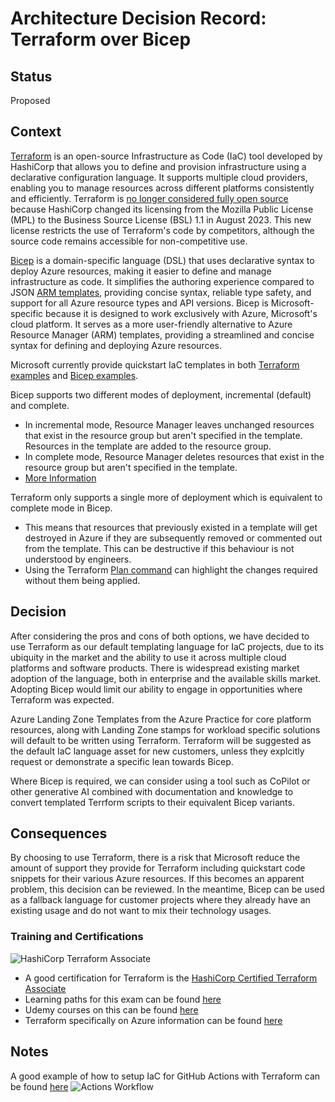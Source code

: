 # Architecture Decision Record: Terraform over Bicep

## Status

Proposed

## Context

[Terraform](https://www.terraform.io/) is an open-source Infrastructure as Code (IaC) tool developed by HashiCorp that allows you to define and provision infrastructure using a declarative configuration language. It supports multiple cloud providers, enabling you to manage resources across different platforms consistently and efficiently. Terraform is [no longer considered fully open source](https://www.theregister.com/2023/08/11/hashicorp_bsl_licence/) because HashiCorp changed its licensing from the Mozilla Public License (MPL) to the Business Source License (BSL) 1.1 in August 2023. This new license restricts the use of Terraform's code by competitors, although the source code remains accessible for non-competitive use. 

[Bicep](https://learn.microsoft.com/en-us/azure/azure-resource-manager/bicep/overview?tabs=bicep) is a domain-specific language (DSL) that uses declarative syntax to deploy Azure resources, making it easier to define and manage infrastructure as code. It simplifies the authoring experience compared to JSON [ARM templates](https://learn.microsoft.com/en-us/azure/azure-resource-manager/templates/overview), providing concise syntax, reliable type safety, and support for all Azure resource types and API versions. Bicep is Microsoft-specific because it is designed to work exclusively with Azure, Microsoft's cloud platform. It serves as a more user-friendly alternative to Azure Resource Manager (ARM) templates, providing a streamlined and concise syntax for defining and deploying Azure resources.

Microsoft currently provide quickstart IaC templates in both [Terraform examples](https://learn.microsoft.com/en-us/azure/aks/learn/quick-kubernetes-deploy-terraform?pivots=development-environment-azure-cli) and [Bicep examples](https://learn.microsoft.com/en-us/azure/aks/learn/quick-kubernetes-deploy-bicep?tabs=azure-cli).


Bicep supports two different modes of deployment, incremental (default) and complete. 
- In incremental mode, Resource Manager leaves unchanged resources that exist in the resource group but aren't specified in the template. Resources in the template are added to the resource group.
- In complete mode, Resource Manager deletes resources that exist in the resource group but aren't specified in the template.
- [More Information](https://learn.microsoft.com/en-us/azure/azure-resource-manager/templates/deployment-modes)


Terraform only supports a single more of deployment which is equivalent to complete mode in Bicep.
- This means that resources that previously existed in a template will get destroyed in Azure if they are subsequently removed or commented out from the template. This can be destructive if this behaviour is not understood by engineers.
- Using the Terraform [Plan command](https://developer.hashicorp.com/terraform/cli/commands/plan) can highlight the changes required without them being applied.

## Decision

After considering the pros and cons of both options, we have decided to use Terraform as our default templating language for IaC projects, due to its ubiquity in the market and the ability to use it across multiple cloud platforms and software products. There is widespread existing market adoption of the language, both in enterprise and the available skills market. Adopting Bicep would limit our ability to engage in opportunities where Terraform was expected.

Azure Landing Zone Templates from the Azure Practice for core platform resources, along with Landing Zone stamps for workload specific solutions will default to be written using Terraform. Terraform will be suggested as the default IaC language asset for new customers, unless they explcitly request or demonstrate a specific lean towards Bicep.

Where Bicep is required, we can consider using a tool such as CoPilot or other generative AI combined with documentation and knowledge to convert templated Terrform scripts to their equivalent Bicep variants.

## Consequences

By choosing to use Terraform, there is a risk that Microsoft reduce the amount of support they provide for Terraform including quickstart code snippets for their various Azure resources. If this becomes an apparent problem, this decision can be reviewed. In the meantime, Bicep can be used as a fallback language for customer projects where they already have an existing usage and do not want to mix their technology usages.

### Training and Certifications
![HashiCorp Terraform Associate](https://images.credly.com/size/680x680/images/85b9cfc4-257a-4742-878c-4f7ab4a2631b/image.png)
- A good certification for Terraform is the [HashiCorp Certified Terraform Associate](https://developer.hashicorp.com/terraform/tutorials/certification-003)
- Learning paths for this exam can be found [here](https://developer.hashicorp.com/terraform/tutorials/certification-003/associate-study-003)
- Udemy courses on this can be found [here](https://www.udemy.com/course/terraform-associate-practice-exam/)
- Terraform specifically on Azure information can be found [here](https://learn.microsoft.com/en-us/azure/developer/terraform/)


## Notes
A good example of how to setup IaC for GitHub Actions with Terraform can be found [here](https://github.com/Azure-Samples/terraform-github-actions)
![Actions Workflow](https://user-images.githubusercontent.com/1248896/189254453-439dd558-fc6c-4377-b01c-d5e54cc49403.png)
